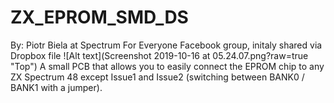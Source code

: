 # ZX_EPROM_SMD_DS
By: Piotr Biela at Spectrum For Everyone Facebook group, initaly shared via Dropbox file
![Alt text](Screenshot 2019-10-16 at 05.24.07.png?raw=true "Top")
A small PCB that allows you to easily connect the EPROM chip to any ZX Spectrum 48 except Issue1 and Issue2 (switching between BANK0 / BANK1 with a jumper).
